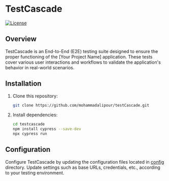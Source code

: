 # TestCascade

[![License](https://img.shields.io/badge/license-MIT-blue.svg)](LICENSE)

## Overview

TestCascade is an End-to-End (E2E) testing suite designed to ensure the proper functioning of the [Your Project Name] application. These tests cover various user interactions and workflows to validate the application's behavior in real-world scenarios.

## Installation

1. Clone this repository:

    ```bash
    git clone https://github.com/mohammadalipour/testCascade.git
    ```

2. Install dependencies:

    ```bash
    cd testcascade
    npm install cypress --save-dev
    npx cypress run
    ```

## Configuration

Configure TestCascade by updating the configuration files located in [config](/config) directory. Update settings such as base URLs, credentials, etc., according to your testing environment.
